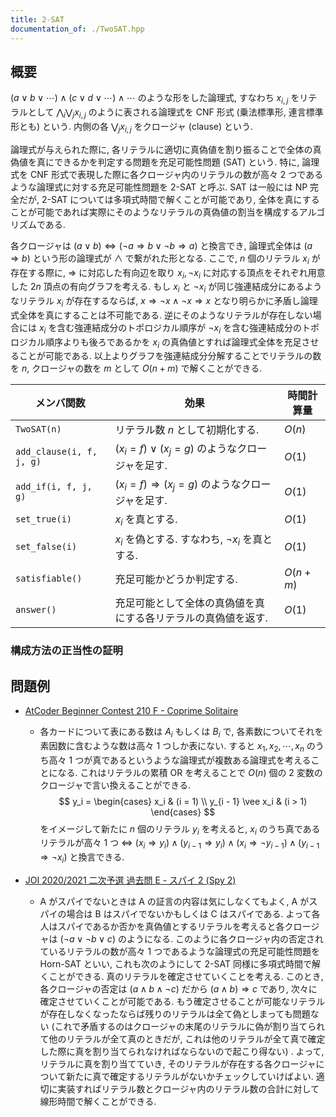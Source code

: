 ```yaml
---
title: 2-SAT
documentation_of: ./TwoSAT.hpp
---
```


## 概要
$(a \vee b \vee \cdots) \wedge (c \vee d \vee \cdots) \wedge \cdots$ のような形をした論理式, すなわち $x_{i,j}$ をリテラルとして $\bigwedge_i \bigvee_j x_{i,j}$ のように表される論理式を CNF 形式 (乗法標準形, 連言標準形とも) という. 内側の各 $\bigvee_j x_{i,j}$ をクロージャ (clause) という.

論理式が与えられた際に, 各リテラルに適切に真偽値を割り振ることで全体の真偽値を真にできるかを判定する問題を充足可能性問題 (SAT) という. 特に, 論理式を CNF 形式で表現した際に各クロージャ内のリテラルの数が高々 2 つであるような論理式に対する充足可能性問題を 2-SAT と呼ぶ. SAT は一般には NP 完全だが, 2-SAT については多項式時間で解くことが可能であり, 全体を真にすることが可能であれば実際にそのようなリテラルの真偽値の割当を構成するアルゴリズムである.

各クロージャは $(a \vee b) \iff (\neg a \Rightarrow b \vee \neg b \Rightarrow a)$ と換言でき, 論理式全体は $(a \Rightarrow b)$ という形の論理式が $\wedge$ で繋がれた形となる. ここで, $n$ 個のリテラル $x_i$ が存在する際に, $\Rightarrow$ に対応した有向辺を取り $x_i, \neg x_i$ に対応する頂点をそれぞれ用意した $2n$ 頂点の有向グラフを考える. もし $x_i$ と $\neg x_i$ が同じ強連結成分にあるようなリテラル $x_i$ が存在するならば, $x \Rightarrow \neg x \wedge \neg x \Rightarrow x$ となり明らかに矛盾し論理式全体を真にすることは不可能である. 逆にそのようなリテラルが存在しない場合には $x_i$ を含む強連結成分のトポロジカル順序が $\neg x_i$ を含む強連結成分のトポロジカル順序よりも後ろであるかを $x_i$ の真偽値とすれば論理式全体を充足させることが可能である. 以上よりグラフを強連結成分分解することでリテラルの数を $n$, クロージャの数を $m$ として $O(n + m)$ で解くことができる.

| メンバ関数               | 効果                                                          | 時間計算量 |
| ------------------------ | ------------------------------------------------------------- | ---------- |
| `TwoSAT(n)`              | リテラル数 $n$ として初期化する.                              | $O(n)$     |
| `add_clause(i, f, j, g)` | $(x_i = f) \vee (x_j = g)$ のようなクロージャを足す.          | $O(1)$     |
| `add_if(i, f, j, g)`     | $(x_i = f) \Rightarrow (x_j = g)$ のようなクロージャを足す.   | $O(1)$     |
| `set_true(i)`            | $x_i$ を真とする.                                             | $O(1)$     |
| `set_false(i)`           | $x_i$ を偽とする. すなわち, $\neg x_i$ を真とする.            | $O(1)$     |
| `satisfiable()`          | 充足可能かどうか判定する.                                     | $O(n + m)$ |
| `answer()`               | 充足可能として全体の真偽値を真にする各リテラルの真偽値を返す. | $O(1)$     |

### 構成方法の正当性の証明
## 問題例
- [AtCoder Beginner Contest 210 F - Coprime Solitaire](https://atcoder.jp/contests/abc210/tasks/abc210_f)
  - 各カードについて表にある数は $A_i$ もしくは $B_i$ で, 各素数についてそれを素因数に含むような数は高々 1 つしか表にない. すると $x_1, x_2, \cdots, x_n$ のうち高々 1 つが真であるというような論理式が複数ある論理式を考えることになる. これはリテラルの累積 OR を考えることで $O(n)$ 個の 2 変数のクロージャで言い換えることができる.
  $$ y_i = \begin{cases}
    x_i                     & (i = 1) \\
    y_{i - 1} \vee x_i      & (i > 1)
  \end{cases} $$
  をイメージして新たに $n$ 個のリテラル $y_i$ を考えると, $x_i$ のうち真であるリテラルが高々 1 つ $\iff$ $(x_i \Rightarrow y_i) \wedge (y_{i - 1} \Rightarrow y_i) \wedge (x_i \Rightarrow \neg y_{i - 1}) \wedge (y_{i - 1} \Rightarrow \neg x_i)$ と換言できる.

- [JOI 2020/2021 二次予選 過去問 E - スパイ 2 (Spy 2)](https://atcoder.jp/contests/joi2021yo2/tasks/joi2021_yo2_e)
  - A がスパイでないときは A の証言の内容は気にしなくてもよく, A がスパイの場合は B はスパイでないかもしくは C はスパイである. よって各人はスパイであるか否かを真偽値とするリテラルを考えると各クロージャは $(\neg a \vee \neg b \vee c)$ のようになる. このように各クロージャ内の否定されているリテラルの数が高々 1 つであるような論理式の充足可能性問題を Horn-SAT といい, これも次のようにして 2-SAT 同様に多項式時間で解くことができる. 真のリテラルを確定させていくことを考える. このとき, 各クロージャの否定は $(a \wedge b \wedge \neg c)$ だから $(a \wedge b) \Rightarrow c$ であり, 次々に確定させていくことが可能である. もう確定させることが可能なリテラルが存在しなくなったならば残りのリテラルは全て偽としまっても問題ない (これで矛盾するのはクロージャの末尾のリテラルに偽が割り当てられて他のリテラルが全て真のときだが, これは他のリテラルが全て真で確定した際に真を割り当てられなければならないので起こり得ない) . よって, リテラルに真を割り当てていき, そのリテラルが存在する各クロージャについて新たに真で確定するリテラルがないかチェックしていけばよい. 適切に実装すればリテラル数とクロージャ内のリテラル数の合計に対して線形時間で解くことができる.
